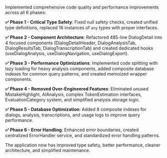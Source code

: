 Implemented comprehensive code quality and performance improvements across all 6 phases:

**✅ Phase 1 - Critical Type Safety**: Fixed null safety checks, created unified type definitions, replaced 16 instances of `any` types with proper interfaces.

**✅ Phase 2 - Component Architecture**: Refactored 485-line DialogDetail into 4 focused components (DialogDetailHeader, DialogAnalysisTab, DialogResultsTab, DialogTranscriptionTab) and created dedicated hooks (useDialogAnalysis, useDialogNavigation, useDialogExport).

**✅ Phase 3 - Performance Optimizations**: Implemented code splitting with lazy loading for heavy analysis components, added composite database indexes for common query patterns, and created memoized wrapper components.

**✅ Phase 4 - Removed Over-Engineered Features**: Eliminated unused MistakeHighlight, AIAnalysis, complex TokenEstimation interfaces, EvaluationCategory system, and simplified analysis storage logic.

**✅ Phase 5 - Database Optimization**: Added 8 composite indexes for dialogs, analysis, transcriptions, and usage logs to improve query performance.

**✅ Phase 6 - Error Handling**: Enhanced error boundaries, created centralized ErrorHandler service, and standardized error handling patterns.

The application now has improved type safety, better performance, cleaner architecture, and simplified maintenance.